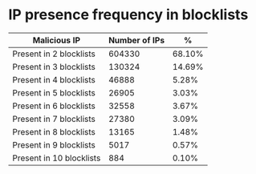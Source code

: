 # IP presence frequency in blocklists
| Malicious IP | Number of IPs | % |
|----|----|----|
| Present in 2 blocklists | 604330 | 68.10% |
| Present in 3 blocklists | 130324 | 14.69% |
| Present in 4 blocklists | 46888 | 5.28% |
| Present in 5 blocklists | 26905 | 3.03% |
| Present in 6 blocklists | 32558 | 3.67% |
| Present in 7 blocklists | 27380 | 3.09% |
| Present in 8 blocklists | 13165 | 1.48% |
| Present in 9 blocklists | 5017 | 0.57% |
| Present in 10 blocklists | 884 | 0.10% |
